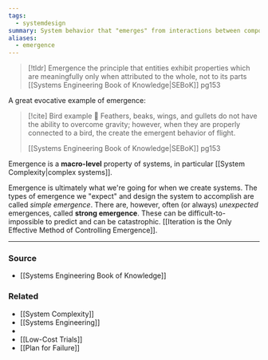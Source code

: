 ```yaml
---
tags:
  - systemdesign
summary: System behavior that "emerges" from interactions between components, not from any individual component.
aliases:
  - emergence
---
```

> [!tldr] Emergence
> the principle that entities exhibit properties which are meaningfully only when attributed to the whole, not to its parts
> [[Systems Engineering Book of Knowledge|SEBoK]] pg153

A great evocative example of emergence:
> [!cite] Bird example  🦅 
> Feathers, beaks, wings, and gullets do not have the ability to overcome gravity; however, when they are properly connected to a bird, the create the emergent behavior of flight.
> 
> [[Systems Engineering Book of Knowledge|SEBoK]] pg153

Emergence is a **macro-level** property of systems, in particular [[System Complexity|complex systems]].

Emergence is ultimately what we're going for when we create systems. The types of emergence we "expect" and design the system to accomplish are called *simple emergence*. There are, however, often (or always) *unexpected* emergences, called **strong emergence**. These can be difficult-to-impossible to predict and can be catastrophic. [[Iteration is the Only Effective Method of Controlling Emergence]].

---
### Source
- [[Systems Engineering Book of Knowledge]]

### Related
- [[System Complexity]]
- [[Systems Engineering]]
- 
- [[Low-Cost Trials]]
- [[Plan for Failure]]